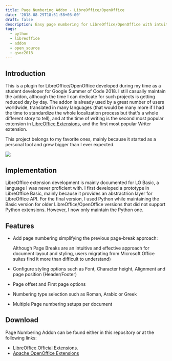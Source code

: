 ```yaml
---
title: Page Numbering Addon - LibreOffice/OpenOffice
date: '2018-08-29T18:51:58+03:00'
draft: false
description: Easy page numbering for LibreOffice/OpenOffice with intuitive user interface.
tags:
  - python
  - libreoffice
  - addon
  - open_source
  - gsoc2018
---
```

## Introduction

This is a plugin for LibreOffice/OpenOffice developed during my time as a student developer for Google Summer of Code 2018. I still casually maintain the addon, although the time I can dedicate for such projects is getting reduced day by day. The addon is already used by a great number of users worldwide, translated in many languages (that would be many more if I had the time to standardize the whole localization process but that's a whole different story to tell), and at the time of writing is the second most popular extension in [LibreOffice Extensions](https://extensions.libreoffice.org/extensions), and the first most popular Writer extension.

This project belongs to my favorite ones, mainly because it started as a personal tool and grew bigger than I ever expected.

![](https://extensions.libreoffice.org/extensions/page-numbering-addon/@@images/screenshot/large)


## Implementation

LibreOffice extension development is mainly documented for LO Basic, a language I was never proficient with. I first developed a prototype in LibreOffice Basic, mainly because it provides an abstractrion layer for LibreOffice API. For the final version, I used Python while maintaining the Basic version for older LibreOffice/OpenOffice versions that did not support Python extensions. However, I now only maintain the Python one.

## Features

* Add page numbering simplifying the previous page-break approach:
 
  Although Page Breaks are an intuitive and effective approach for document layout and styling, users migrating from Microsoft Office suites find it more than difficult to understand)

* Configure styling options such as Font, Character height, Alignment and page position (Header/Footer)

* Page offset and First page options

* Numbering type selection such as Roman, Arabic or Greek

* Multiple Page numbering setups per document

## Download

Page Numbering Addon can be found either in this repository or at the following links:
* [LibreOffice Official Extensions](https://extensions.libreoffice.org/extensions/page-numbering-addon).
* [Apache OpenOffice Extensions](https://extensions.openoffice.org/en/project/page-numbering-addon)
